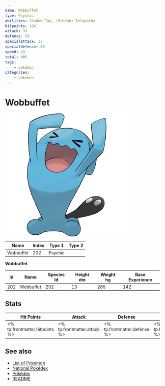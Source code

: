 ```yaml
---
name: Wobbuffet
type: Psychic
abilities: Shadow Tag, (Hidden) Telepathy
hitpoints: 190
attack: 33
defense: 58
specialattack: 33
specialdefense: 58
speed: 33
total: 405
tags:
    - pokemon
categories:
    - pokemon
---
```


# Wobbuffet


![Wobbuffet](images/202.png)

| **Name** | **Index** | **Type 1** | **Type 2** |
|----|----|----|----|
| Wobbuffet | 202 | Psychic  |  |

**Wobbuffet** 




| **Id** | **Name** | **Species Id** | **Height dm** | **Weight hg** | **Base Experience** |
|--------|----------|----------------|------------|------------|---------------------|
| 202 | Wobbuffet | 202 | 13 | 285 | 142 |



## Stats

| **Hit Points** | **Attack** | **Defense** | **Special Attack** | **Special Defense** | **Speed** | **Total** |
|----------------|------------|-------------|--------------------|---------------------|-----------|-----------|
| <% tp.frontmatter.hitpoints %> | <% tp.frontmatter.attack %> | <% tp.frontmatter.defense %> | <% tp.frontmatter.specialattack %> | <% tp.frontmatter.specialdefense %> | <% tp.frontmatter.speed %> | <% tp.frontmatter.total %> |

## See also

- [List of Pokémon](../pokemon.md)
- [National Pokédex](../national_pokedex.md)
- [Pokédex](../pokedex.md)
- [README](../README.md)
